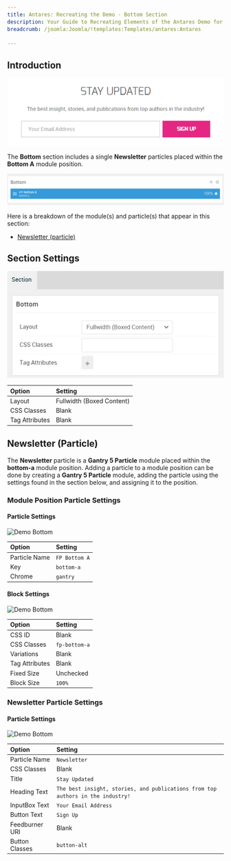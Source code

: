 ```yaml
---
title: Antares: Recreating the Demo - Bottom Section
description: Your Guide to Recreating Elements of the Antares Demo for Joomla
breadcrumb: /joomla:Joomla/!templates:Templates/antares:Antares

---
```


## Introduction

![](assets/demo_10.png)

The **Bottom** section includes a single **Newsletter** particles placed within the **Bottom A** module position.

![](assets/home_bottom.png)

Here is a breakdown of the module(s) and particle(s) that appear in this section:

* [Newsletter (particle)](#newsletter-(particle))

## Section Settings

![](assets/demo_bottom_settings.png)

| Option           | Setting                   |
| :--------------- | :----------               |
| Layout           | Fullwidth (Boxed Content) |
| CSS Classes      | Blank                     |
| Tag Attributes   | Blank                     |

## Newsletter (Particle)

The **Newsletter** particle is a **Gantry 5 Particle** module placed within the **bottom-a** module position. Adding a particle to a module position can be done by creating a **Gantry 5 Particle** module, adding the particle using the settings found in the section below, and assigning it to the position.

### Module Position Particle Settings

#### Particle Settings

![Demo Bottom](demo_bottom_1.png)

| Option        | Setting       |
| :-----        | :-----        |
| Particle Name | `FP Bottom A` |
| Key           | `bottom-a`    |
| Chrome        | `gantry`      |

#### Block Settings

![Demo Bottom](demo_bottom_2.png)

| Option         | Setting       |
| :-----         | :-----        |
| CSS ID         | Blank         |
| CSS Classes    | `fp-bottom-a` |
| Variations     | Blank         |
| Tag Attributes | Blank         |
| Fixed Size     | Unchecked     |
| Block Size     | `100%`        |

### Newsletter Particle Settings

#### Particle Settings

![Demo Bottom](demo_bottom_3.png)

| Option         | Setting                                                                         |
| :-----         | :-----                                                                          |
| Particle Name  | `Newsletter`                                                                    |
| CSS Classes    | Blank                                                                           |
| Title          | `Stay Updated`                                                                  |
| Heading Text   | `The best insight, stories, and publications from top authors in the industry!` |
| InputBox Text  | `Your Email Address`                                                            |
| Button Text    | `Sign Up`                                                                       |
| Feedburner URI | Blank                                                                           |
| Button Classes | `button-alt`                                                                    |